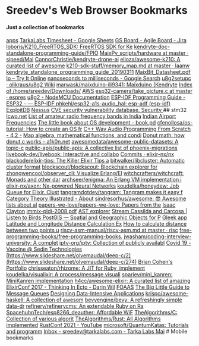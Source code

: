 #  Sreedev's Web Browser Bookmarks
#### Just a collection of bookmarks
  [apps](brave://apps/)		   [TarkaLabs Timesheet - Google Sheets](https://docs.google.com/spreadsheets/d/1li8GgdVCvjFxIh0lMkYE5qGT6kO7NObWu3vxu1KKkgM/edit?pli=1#gid=233112820)		   [GS Board - Agile Board - Jira](https://tunecore.atlassian.net/secure/RapidBoard.jspa?projectKey=GS&rapidView=29)		   [loboris/K210_FreeRTOS_SDK: FreeRTOS SDK for Ke](https://github.com/loboris/K210_FreeRTOS_SDK)		   [kendryte-doc-standalone-programming-guide/FPIO](https://github.com/kendryte/kendryte-doc-standalone-programming-guide/blob/master/en/FPIOA.md)		   [MaixPy_scripts/hardware at master · sipeed/Mai](https://github.com/sipeed/MaixPy_scripts/tree/master/hardware)		   [ConnorChristie/kendryte-drone-ai](https://github.com/ConnorChristie/kendryte-drone-ai)		   [elloza/awesome-k210: A curated list of awesome](https://github.com/elloza/awesome-k210)		   [k210-sdk-stuff/memory_map.md at master · laanw](https://github.com/laanwj/k210-sdk-stuff/blob/master/doc/memory_map.md)		   [kendryte_standalone_programming_guide_20190311](chrome-extension://gfbliohnnapiefjpjlpjnehglfpaknnc/pages/pdf_viewer.html?r=https://s3.cn-north-1.amazonaws.com.cn/dl.kendryte.com/documents/kendryte_standalone_programming_guide_20190311144158_en.pdf)		   [MaixBit_Datasheet.pdf](chrome-extension://gfbliohnnapiefjpjlpjnehglfpaknnc/pages/pdf_viewer.html?r=http://www.yahboom.net/xiazai/Maix_Bit/Download/MaixBit_Datasheet.pdf)		   [Io – Try It Online](https://tio.run/#io)		   [nanoseconds to milliseconds - Google Search](https://www.google.com/search?q=nanoseconds+to+milliseconds&ei=U5dWYNitBfeD4t4P_POv8Ag&oq=nanoseconds+to+mill&gs_lcp=Cgdnd3Mtd2l6EAMYADIECAAQQzICCAAyAggAMgIIADoHCAAQsAMQQzoHCAAQRxCwA1CCY1jNaGDVb2gFcAJ4AIABdIgBzQOSAQM0LjGYAQCgAQGqAQdnd3Mtd2l6yAEKwAEB&sclient=gws-wiz)		   [u8g2setupc · olikraus/u8g2 Wiki](https://github.com/olikraus/u8g2/wiki/u8g2setupc#ssd1305-128x32_adafruit)		   [marwask/maixduino-ili9341: Maixduino (Kendryte](https://github.com/marwask/maixduino-ili9341)		   [Index of /home/sreedev/Downloads/](file:///home/sreedev/Downloads/)		   [AWS](https://github.com/tunecore/tc-www/pull/6764/files)		   [esp32-camera/take_picture.c at master · espres](https://github.com/espressif/esp32-camera/blob/master/examples/take_picture.c)		   [u8g2 - NodeMCU Documentation](https://nodemcu.readthedocs.io/en/dev-esp32/modules/u8g2/)		   [ESP-IDF Programming Guide - ESP32 - — ESP-IDF ](https://docs.espressif.com/projects/esp-idf/en/latest/esp32/index.html)		   [phkehl/esp32-a1s-audio_hal: esp-adf (esp-idf) ](https://github.com/phkehl/esp32-a1s-audio_hal)		   [ExploitDB](https://www.exploit-db.com/)		   [Nessus](https://localhost:8834/#/scans/folders/my-scans)		   [CVE security vulnerability database. Security ](https://www.cvedetails.com/)		   ## stm32
   [lcwo.net](https://lcwo.net/download)		   [List of amateur radio frequency bands in India](https://en.wikipedia.org/wiki/List_of_amateur_radio_frequency_bands_in_India)		   [Indian Airport Frequencies](https://www.ivao.aero/db/ss/freqs.asp?id=in)		   [The little book about OS development - book.pd](chrome-extension://gfbliohnnapiefjpjlpjnehglfpaknnc/pages/pdf_viewer.html?r=https://littleosbook.github.io/book.pdf)		   [cfenollosa/os-tutorial: How to create an OS fr](https://github.com/cfenollosa/os-tutorial)		   [C++ Wav Audio Programming From Scratch - 4.2 -](https://www.youtube.com/watch?v=rHqkeLxAsTc)		   [Map algebra, mathematical functions, and condi](https://www.youtube.com/watch?v=W3ahQJ0j5fI)		   [Donut math: how donut.c works – a1k0n.net](https://www.a1k0n.net/2011/07/20/donut-math.html)		   [awesomedata/awesome-public-datasets: A topic-c](https://github.com/awesomedata/awesome-public-datasets#climate-weather)		   [public-apis/public-apis: A collective list of ](https://github.com/public-apis/public-apis)		   [phoenix-migrations](https://devhints.io/phoenix-migrations)		   [livebook-dev/livebook: Interactive and collabo](https://github.com/livebook-dev/livebook)		   [Commits · elixir-nx/nx](https://github.com/elixir-nx/nx/commits?author=josevalim)		   [blackode/elixir-tips: The Killer Elixir Tips a](https://github.com/blackode/elixir-tips)		   [bitwalker/libcluster: Automatic cluster format](https://github.com/bitwalker/libcluster)		   [blockscout/blockscout: Blockchain explorer for](https://github.com/blockscout/blockscout)		   [zhongwencool/observer_cli: Visualize Erlang/El](https://github.com/zhongwencool/observer_cli)		   [witchcrafters/witchcraft: Monads and other dar](https://github.com/witchcrafters/witchcraft)		   [archseer/enigma: An Erlang VM implementation i](https://github.com/archseer/enigma)		   [elixir-nx/axon: Nx-powered Neural Networks](https://github.com/elixir-nx/axon)		   [koudelka/honeydew: Job Queue for Elixir. Clust](https://github.com/koudelka/honeydew)		   [tangramdotdev/tangram: Tangram makes it easy f](https://github.com/tangramdotdev/tangram)		  [Category Theory Illustrated - About](https://boris-marinov.github.io/category-theory-illustrated/00_about/)		  [sindresorhus/awesome: 😎 Awesome lists about al](https://github.com/sindresorhus/awesome#computer-science)		  [papers-we-love/papers-we-love: Papers from the](https://github.com/papers-we-love/papers-we-love)		  [Isaac Clayton](https://slightknack.dev/)		  [immix-pldi-2008.pdf](chrome-extension://gfbliohnnapiefjpjlpjnehglfpaknnc/pages/pdf_viewer.html?r=https://www.cs.utexas.edu/users/speedway/DaCapo/papers/immix-pldi-2008.pdf)		  [AST explorer](https://astexplorer.net/)		  [Stream Cassilda and Carcosa | Listen to Birds ](https://soundcloud.com/cassilda_and_carcosa/sets/birds)		  [PostGIS — Spatial and Geographic Objects for P](https://postgis.net/)		  [Gleek app](https://app.gleek.io/)		  [Latitude and Longitude Distance Calculation Ex](https://www.sisense.com/blog/latitude-longitude-distance-calculation-explained/)		  [How to calculate distance between two points u](http://www.m0nwk.co.uk/how-to-calculate-distance-between-two-points-using-latitude-and-longitude/)		  [riscv-asm-manual/riscv-asm.md at master · risc](https://github.com/riscv/riscv-asm-manual/blob/master/riscv-asm.md)		  [free-programming-books/free-programming-books.](https://github.com/EbookFoundation/free-programming-books/blob/master/books/free-programming-books.md#c)		  [jwasham/coding-interview-university: A complet](https://github.com/jwasham/coding-interview-university)		  [iptv-org/iptv: Collection of publicly availabl](https://github.com/iptv-org/iptv)		  [Covid 19 - Vaccine @ Sedin Technologies](https://docs.google.com/forms/u/0/d/e/1FAIpQLSdELdwjr3etUrKIZoMM4aq04nLYlOvfBWnBvzkTlcXerpWjQw/formResponse)		  [https://www.slideshare.net/olvemaudal/deep-c/2](https://www.slideshare.net/olvemaudal/deep-c/274)		  [Brian Cohen's Portfolio](http://bcdesignspace.com/)		  [chrisseaton/rhizome: A JIT for Ruby, implement](https://github.com/chrisseaton/rhizome)		  [koudelka/visualixir: A process/message visuali](https://github.com/koudelka/visualixir#visualixir)		  [spariev/mini_kanren: MiniKanren implementation](https://github.com/spariev/mini_kanren)		  [h4cc/awesome-elixir: A curated list of amazing](https://github.com/h4cc/awesome-elixir#audio-and-sounds)		  [ElixirConf 2017 - Thinking In Ecto - Darin Wil](https://www.youtube.com/watch?v=YQxopjai0CU)		  [FOAAS](https://www.foaas.com/)		  [The Big Little Guide to Message Queues](https://sudhir.io/the-big-little-guide-to-message-queues/)		  [Designing Data-Intensive Applications](file:///home/sreedev/data/books/designing-data-intensive-applications.pdf)		  [krispo/awesome-haskell: A collection of awesom](https://github.com/krispo/awesome-haskell#basics)		  [bevyengine/bevy: A refreshingly simple data-dr](https://github.com/bevyengine/bevy)		  [refinery/refinerycms: An extendable Ruby on Ra](https://github.com/refinery/refinerycms)		  [SpacehuhnTech/esp8266_deauther: Affordable WiF](https://github.com/SpacehuhnTech/esp8266_deauther)		  [TheAlgorithms/C: Collection of various algorit](https://github.com/TheAlgorithms/C)		  [TheAlgorithms/Rust: All Algorithms implemented](https://github.com/TheAlgorithms/Rust)		  [RustConf 2021 - YouTube](https://www.youtube.com/watch?v=pLdCcolQsxA)		  [microsoft/QuantumKatas: Tutorials and programm](https://github.com/microsoft/QuantumKatas#install)		  [Inbox - sreedev@tarkalabs.com - Tarka Labs Mai](https://mail.google.com/mail/u/0/#inbox)		  # Mobile bookmarks
